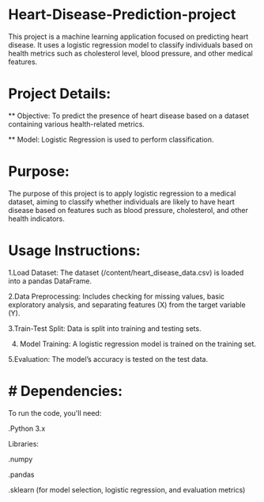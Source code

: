 # Heart-Disease-Prediction-project

  This project is a machine learning application focused on predicting heart disease. It uses a logistic regression model to classify individuals based on health metrics such as cholesterol level, blood pressure, and other medical features. 

#  Project Details:

** Objective: To predict the presence of heart disease based on a dataset containing various health-related metrics.

** Model: Logistic Regression is used to perform classification.


#  Purpose: 

The purpose of this project is to apply logistic regression to a medical dataset, aiming to classify whether individuals are likely to have heart disease based on features such as blood pressure, cholesterol, and other health indicators.

#  Usage Instructions:

 1.Load Dataset: The dataset (/content/heart_disease_data.csv) is loaded into a pandas DataFrame.
 
 2.Data Preprocessing: Includes checking for missing values, basic exploratory analysis, and separating features (X) from the target variable (Y).
 
 3.Train-Test Split: Data is split into training and testing sets.
 
 4. Model Training: A logistic regression model is trained on the training set.
  
 5.Evaluation: The model’s accuracy is tested on the test data.

 # # Dependencies:
 
 To run the code, you'll need:
 
 .Python 3.x
 
 Libraries:
 
 .numpy
 
 .pandas
 
 .sklearn (for model selection, logistic regression, and evaluation metrics)


  




 
 
